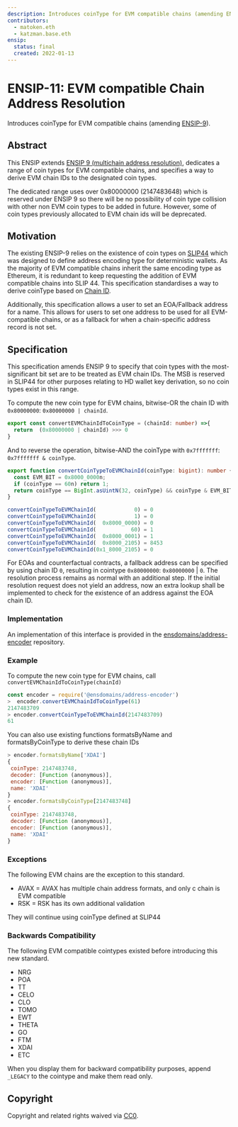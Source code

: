 ```yaml
---
description: Introduces coinType for EVM compatible chains (amending ENSIP9).
contributors:
  - matoken.eth
  - katzman.base.eth
ensip:
  status: final
  created: 2022-01-13
---
```


# ENSIP-11: EVM compatible Chain Address Resolution

Introduces coinType for EVM compatible chains (amending [ENSIP-9](https://docs.ens.domains/ensip/9)).

## Abstract

This ENSIP extends [ENSIP 9 (multichain address resolution)](https://docs.ens.domains/ensip/9), dedicates a range of coin types for EVM compatible chains, and specifies a way to derive EVM chain IDs to the designated coin types.

The dedicated range uses over 0x80000000 (2147483648) which is reserved under ENSIP 9 so there will be no possibility of coin type collision with other non EVM coin types to be added in future. However, some of coin types previously allocated to EVM chain ids will be deprecated.

## Motivation

The existing ENSIP-9 relies on the existence of coin types on [SLIP44](https://github.com/satoshilabs/slips/blob/master/slip-0044.md) which was designed to define address encoding type for deterministic wallets. As the majority of EVM compatible chains inherit the same encoding type as Ethereum, it is redundant to keep requesting the addition of EVM compatible chains into SLIP 44. This specification standardises a way to derive coinType based on [Chain ID](https://chainlist.org).

Additionally, this specification allows a user to set an EOA/Fallback address for a name. This allows for users to set one address to be used for all EVM-compatible chains, or as a fallback for when a chain-specific address record is not set.

## Specification

This specification amends ENSIP 9 to specify that coin types with the most-significant bit set are to be treated as EVM chain IDs. The MSB is reserved in SLIP44 for other purposes relating to HD wallet key derivation, so no coin types exist in this range.

To compute the new coin type for EVM chains, bitwise-OR the chain ID with `0x80000000`: `0x80000000 | chainId`.

```typescript
export const convertEVMChainIdToCoinType = (chainId: number) =>{
  return  (0x80000000 | chainId) >>> 0
}
```

And to reverse the operation, bitwise-AND the coinType with `0x7fffffff`: `0x7fffffff & coinType`.

```typescript
export function convertCoinTypeToEVMChainId(coinType: bigint): number {
  const EVM_BIT = 0x8000_0000n;
  if (coinType == 60n) return 1;
  return coinType == BigInt.asUintN(32, coinType) && coinType & EVM_BIT ? Number(coinType ^ EVM_BIT)  : 0;
}

convertCoinTypeToEVMChainId(            0) = 0
convertCoinTypeToEVMChainId(            1) = 0
convertCoinTypeToEVMChainId(  0x8000_0000) = 0
convertCoinTypeToEVMChainId(           60) = 1
convertCoinTypeToEVMChainId(  0x8000_0001) = 1
convertCoinTypeToEVMChainId(  0x8000_2105) = 8453
convertCoinTypeToEVMChainId(0x1_8000_2105) = 0
```

For EOAs and counterfactual contracts, a fallback address can be specified by using chain ID `0`, resulting in cointype `0x80000000`: `0x80000000` | `0`. The resolution process remains as normal with an additional step. If the initial resolution request does not yield an address, now an extra lookup shall be implemented to check for the existence of an address against the EOA chain ID. 

### Implementation

An implementation of this interface is provided in the [ensdomains/address-encoder](https://github.com/ensdomains/address-encoder/) repository.

### Example

To compute the new coin type for EVM chains, call `convertEVMChainIdToCoinType(chainId)`

```javascript
const encoder = require('@ensdomains/address-encoder')
>  encoder.convertEVMChainIdToCoinType(61)
2147483709
> encoder.convertCoinTypeToEVMChainId(2147483709)
61
```

You can also use existing functions formatsByName and formatsByCoinType to derive these chain IDs

```javascript
> encoder.formatsByName['XDAI']
{
 coinType: 2147483748,
 decoder: [Function (anonymous)],
 encoder: [Function (anonymous)],
 name: 'XDAI'
}
> encoder.formatsByCoinType[2147483748]
{
 coinType: 2147483748,
 decoder: [Function (anonymous)],
 encoder: [Function (anonymous)],
 name: 'XDAI'
}
```

### Exceptions

The following EVM chains are the exception to this standard.

* AVAX = AVAX has multiple chain address formats, and only c chain is EVM compatible
* RSK = RSK has its own additional validation

They will continue using coinType defined at SLIP44

### Backwards Compatibility

The following EVM compatible cointypes existed before introducing this new standard.

* NRG
* POA
* TT
* CELO
* CLO
* TOMO
* EWT
* THETA
* GO
* FTM
* XDAI
* ETC

When you display them for backward compatibility purposes, append `_LEGACY` to the cointype and make them read only.

## Copyright

Copyright and related rights waived via [CC0](https://creativecommons.org/publicdomain/zero/1.0/).
